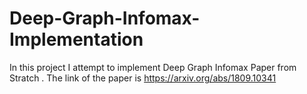 # Deep-Graph-Infomax-Implementation
In this project I attempt to implement Deep Graph Infomax Paper from Stratch . The link of the paper is https://arxiv.org/abs/1809.10341

